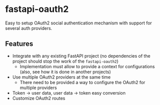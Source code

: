 # fastapi-oauth2

Easy to setup OAuth2 social authentication mechanism with support for several auth providers.

## Features

- Integrate with any existing FastAPI project (no dependencies of the project should stop the work of
  the `fastapi-oauth2`)
    * Implementation must allow to provide a context for configurations (also, see how it is done in another projects)
- Use multiple OAuth2 providers at the same time
    * There need to be provided a way to configure the OAuth2 for multiple providers
- Token -> user data, user data -> token easy conversion
- Customize OAuth2 routes
